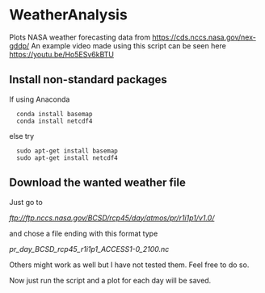 # WeatherAnalysis
Plots NASA weather forecasting data from https://cds.nccs.nasa.gov/nex-gddp/
An example video made using this script can be seen here https://youtu.be/Ho5ESv6kBTU

## Install non-standard packages

  If using Anaconda

      conda install basemap
      conda install netcdf4

  else try
  
      sudo apt-get install basemap
      sudo apt-get install netcdf4


## Download the wanted weather file
 
  Just go to
  
  *ftp://ftp.nccs.nasa.gov/BCSD/rcp45/day/atmos/pr/r1i1p1/v1.0/*
 
  and chose a file ending with this format type

  *pr_day_BCSD_rcp45_r1i1p1_ACCESS1-0_2100.nc*

  Others might work as well but I have not tested them. Feel free to do so. 
  
  Now just run the script and a plot for each day will be saved. 
